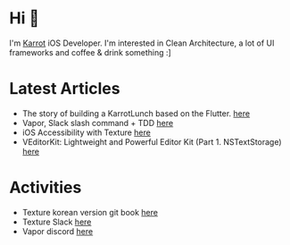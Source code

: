 # Hi 👋 
I'm [Karrot](https://ca.karrotmarket.com/) iOS Developer.
I'm interested in Clean Architecture, a lot of UI frameworks and coffee & drink something :] 


# Latest Articles
- The story of building a KarrotLunch based on the Flutter. [here](https://h2s1880.medium.com/%EB%8B%B9%EA%B7%BC%EB%9F%B0%EC%B9%98%EB%A5%BC-%EB%A7%8C%EB%93%A4%EC%96%B4%EB%B4%A4%EC%96%B4%EC%9A%94-18c368552da6)
- Vapor, Slack slash command + TDD [here](https://medium.com/@h2s1880/vapor-%ED%85%8C%EC%8A%A4%ED%8A%B8-%EC%A3%BC%EB%8F%84-%EA%B0%9C%EB%B0%9C%EC%9D%84-%ED%95%B4%EA%B0%80%EB%A9%B4%EC%84%9C-slack-slash-command-%EB%A7%8C%EB%93%A4%EA%B8%B0-657020007906)
- iOS Accessibility with Texture [here](https://texture-kr.gitbook.io/wiki/advanced-guide/accessibility)
- VEditorKit: Lightweight and Powerful Editor Kit (Part 1. NSTextStorage) [here](https://medium.com/@h2s1880/veditorkit-lightweight-and-powerful-editor-kit-part-1-nstextstorage-64d354098b10)

# Activities
- Texture korean version git book [here](https://texture-kr.gitbook.io/wiki/)
- Texture Slack [here](https://app.slack.com/client/T0V4MUTCK)
- Vapor discord [here](https://discord.com/channels/431917998102675485)
